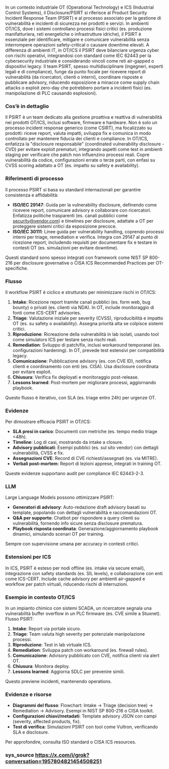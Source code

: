 In un contesto industriale OT (Operational Technology) e ICS (Industrial Control Systems), il Disclosure/PSIRT si riferisce al Product Security Incident Response Team (PSIRT) e al processo associato per la gestione di vulnerabilità e incidenti di sicurezza nei prodotti e servizi. In ambienti OT/ICS, dove i sistemi controllano processi fisici critici (es. produzione manifatturiera, reti energetiche o infrastrutture idriche), il PSIRT è essenziale per identificare, mitigare e comunicare vulnerabilità senza interrompere operazioni safety-critical o causare downtime elevati. A differenza di ambienti IT, in OT/ICS il PSIRT deve bilanciare urgenza cyber con rischi operativi, integrandosi con standard come IEC 62443 per la cybersecurity industriale e considerando vincoli come reti air-gapped o dispositivi legacy. Il team PSIRT, spesso multidisciplinare (ingegneri, esperti legali e di compliance), funge da punto focale per ricevere report di vulnerabilità (da ricercatori, clienti o interni), coordinare risposte e pubblicare advisory, riducendo esposizione a minacce come supply chain attacks o exploit zero-day che potrebbero portare a incidenti fisici (es. manipolazione di PLC causando esplosioni).

### Cos’è in dettaglio
Il PSIRT è un team dedicato alla gestione proattiva e reattiva di vulnerabilità nei prodotti OT/ICS, inclusi software, firmware e hardware. Non è solo un processo incident response generico (come CSIRT), ma focalizzato su prodotti: riceve report, valuta impatti, sviluppa fix e comunica in modo controllato per mantenere fiducia dei clienti e compliance. In OT/ICS, enfatizza la "disclosure responsabile" (coordinated vulnerability disclosure - CVD) per evitare exploit prematuri, integrando aspetti come test in ambienti staging per verificare che patch non influenzino processi reali. Copre vulnerabilità da codice, configurazioni errate o terze parti, con enfasi su CVSS scoring adattato a OT (es. impatto su safety e availability).

### Riferimenti di processo
Il processo PSIRT si basa su standard internazionali per garantire consistenza e affidabilità:
- **ISO/IEC 29147**: Guida per la vulnerability disclosure, definendo come ricevere report, comunicare advisory e collaborare con ricercatori. Enfatizza politiche trasparenti (es. canali pubblici come security@vendor.com) e timelines per disclosure, adattate a OT per proteggere sistemi critici da esposizione precoce.
- **ISO/IEC 30111**: Linee guida per vulnerability handling, coprendo processi interni per triage, remediation e verifica. Integra con 29147 al punto di ricezione report, includendo requisiti per documentare fix e testare in contesti OT (es. simulazioni per evitare downtime).

Questi standard sono spesso integrati con framework come NIST SP 800-216 per disclosure governative o CISA ICS Recommended Practices per OT-specifiche.

### Flusso
Il workflow PSIRT è ciclico e strutturato per minimizzare rischi in OT/ICS:
1. **Intake**: Ricezione report tramite canali pubblici (es. form web, bug bounty) o privati (es. clienti via NDA). In OT, include monitoraggio di fonti come ICS-CERT advisories.
2. **Triage**: Valutazione iniziale per severity (CVSS), riproducibilità e impatto OT (es. su safety o availability). Assegna priorità alta se colpisce sistemi critici.
3. **Riproduzione**: Ricreazione della vulnerabilità in lab isolati, usando tool come simulators ICS per testare senza rischi reali.
4. **Remediation**: Sviluppo di patch/fix, inclusi workaround temporanei (es. configurazioni hardening). In OT, prevede test estensivi per compatibilità legacy.
5. **Comunicazione**: Pubblicazione advisory (es. con CVE ID), notifica clienti e coordinamento con enti (es. CISA). Usa disclosure coordinata per evitare exploit.
6. **Chiusura**: Verifica fix deployati e monitoraggio post-release.
7. **Lessons learned**: Post-mortem per migliorare processi, aggiornando playbook.

Questo flusso è iterativo, con SLA (es. triage entro 24h) per urgenze OT.

### Evidenze
Per dimostrare efficacia PSIRT in OT/ICS:
- **SLA presi in carico**: Documenti con metriche (es. tempo medio triage <48h).
- **Timeline**: Log di casi, mostrando da intake a closure.
- **Advisory pubblicati**: Esempi pubblici (es. sul sito vendor) con dettagli vulnerabilità, CVSS e fix.
- **Assegnazioni CVE**: Record di CVE richiesti/assegnati (es. via MITRE).
- **Verbali post-mortem**: Report di lezioni apprese, integrati in training OT.

Queste evidenze supportano audit per compliance IEC 62443-2-3.

### LLM
Large Language Models possono ottimizzare PSIRT:
- **Generatori di advisory**: Auto-redazione draft advisory basati su template, popolando con dettagli vulnerabilità e raccomandazioni OT.
- **Q&A per supporto**: Chatbot per rispondere a query clienti su vulnerabilità, fornendo info sicure senza disclosure prematura.
- **Playbook risposta coordinata**: Generazione/aggiornamento playbook dinamici, simulando scenari OT per training.

Sempre con supervisione umana per accuracy in contesti critici.

### Estensioni per ICS
In ICS, PSIRT è esteso per nodi offline (es. intake via secure email), integrazione con safety standards (es. SIL levels), e collaborazione con enti come ICS-CERT. Include cache advisory per ambienti air-gapped e workflow per patch virtuali, riducendo rischi di interruzioni.

### Esempio in contesto OT/ICS
In un impianto chimico con sistemi SCADA, un ricercatore segnala una vulnerabilità buffer overflow in un PLC firmware (es. CVE simile a Stuxnet). Flusso PSIRT:
1. **Intake**: Report via portale sicuro.
2. **Triage**: Team valuta high severity per potenziale manipolazione processi.
3. **Riproduzione**: Test in lab virtuale ICS.
4. **Remediation**: Sviluppa patch con workaround (es. firewall rules).
5. **Comunicazione**: Advisory pubblicato con CVE, notifica clienti via alert OT.
6. **Chiusura**: Monitora deploy.
7. **Lessons learned**: Aggiorna SDLC per prevenire simili.

Questo previene incidenti, mantenendo operations.

### Evidenze e risorse
- **Diagrammi del flusso**: Flowchart: Intake → Triage (decision tree) → Remediation → Advisory. Esempi in NIST SP 800-216 o CISA toolkit.
- **Configurazioni chiavi/metadati**: Template advisory JSON con campi (severity, affected products, fix).
- **Test di verifica**: Simulazioni PSIRT con tool come Vultron, verificando SLA e disclosure.

Per approfondire, consulta ISO standard o CISA ICS resources.

### sys_source https://x.com/i/grok?conversation=1957804821454508251